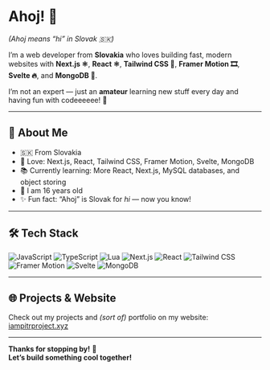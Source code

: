 # Ahoj! 👋

*(Ahoj means “hi” in Slovak 🇸🇰)*

I’m a web developer from **Slovakia** who loves building fast, modern websites with **Next.js ⚛️**, **React ⚛️**, **Tailwind CSS 🎨**, **Framer Motion 🎞️**, **Svelte 🔥**, and **MongoDB 🍃**.

I’m not an expert — just an **amateur** learning new stuff every day and having fun with codeeeeee! 🚀

---

## 📌 About Me

- 🇸🇰 From Slovakia  
- 🧩 Love: Next.js, React, Tailwind CSS, Framer Motion, Svelte, MongoDB  
- 📚 Currently learning: More React, Next.js, MySQL databases, and object storing  
- 👦 I am 16 years old  
- ✨ Fun fact: “Ahoj” is Slovak for *hi* — now you know!

---

## 🛠️ Tech Stack

![JavaScript](https://img.shields.io/badge/-JavaScript-F7DF1E?logo=javascript&logoColor=black&style=flat)
![TypeScript](https://img.shields.io/badge/-TypeScript-3178C6?logo=typescript&logoColor=white&style=flat)
![Lua](https://img.shields.io/badge/-Lua-2C2D72?logo=lua&logoColor=white&style=flat)
![Next.js](https://img.shields.io/badge/-Next.js-000000?logo=next.js&logoColor=white&style=flat)
![React](https://img.shields.io/badge/-React-61DAFB?logo=react&logoColor=black&style=flat)
![Tailwind CSS](https://img.shields.io/badge/-Tailwind_CSS-38B2AC?logo=tailwind-css&logoColor=white&style=flat)
![Framer Motion](https://img.shields.io/badge/-Framer_Motion-0055FF?logo=framer&logoColor=white&style=flat)
![Svelte](https://img.shields.io/badge/-Svelte-FF3E00?logo=svelte&logoColor=white&style=flat)
![MongoDB](https://img.shields.io/badge/-MongoDB-47A248?logo=mongodb&logoColor=white&style=flat)

---

## 🌐 Projects & Website

Check out my projects and *(sort of)* portfolio on my website:  
[iampitrproject.xyz](https://iampitrproject.xyz)

---

**Thanks for stopping by!** 👋  
**Let’s build something cool together!**

